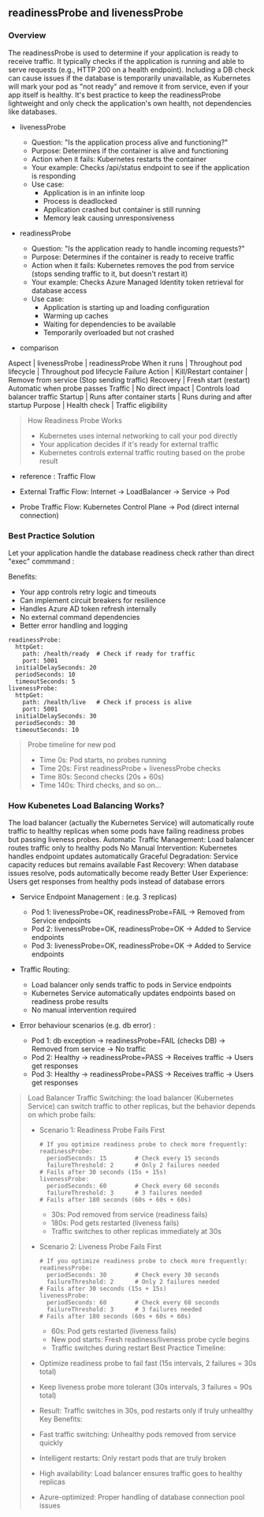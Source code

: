 
## readinessProbe and livenessProbe

### Overview
The readinessProbe is used to determine if your application is ready to receive traffic. It typically checks if the application is running and able to serve requests (e.g., HTTP 200 on a health endpoint).
Including a DB check can cause issues if the database is temporarily unavailable, as Kubernetes will mark your pod as "not ready" and remove it from service, even if your app itself is healthy.
It's best practice to keep the readinessProbe lightweight and only check the application's own health, not dependencies like databases.

- livenessProbe
  - Question: "Is the application process alive and functioning?"
  - Purpose: Determines if the container is alive and functioning
  - Action when it fails: Kubernetes restarts the container
  - Your example: Checks /api/status endpoint to see if the application is responding
  - Use case:
    - Application is in an infinite loop
    - Process is deadlocked
    - Application crashed but container is still running
    - Memory leak causing unresponsiveness

- readinessProbe
  - Question: "Is the application ready to handle incoming requests?"
  - Purpose: Determines if the container is ready to receive traffic
  - Action when it fails: Kubernetes removes the pod from service (stops sending traffic to it, but doesn't restart it)
  - Your example: Checks Azure Managed Identity token retrieval for database access
  - Use case:
    - Application is starting up and loading configuration
    - Warming up caches
    - Waiting for dependencies to be available
    - Temporarily overloaded but not crashed

* comparison

Aspect	| livenessProbe	| readinessProbe
When it runs	| Throughout pod lifecycle	| Throughout pod lifecycle
Failure Action	| Kill/Restart container	| Remove from service (Stop sending traffic)
Recovery | Fresh start (restart)	Automatic when probe passes
Traffic	| No direct impact	| Controls load balancer traffic
Startup	| Runs after container starts	| Runs during and after startup
Purpose	| Health check	| Traffic eligibility

> How Readiness Probe Works
> - Kubernetes uses internal networking to call your pod directly
> - Your application decides if it's ready for external traffic
> - Kubernetes controls external traffic routing based on the probe result

* reference : Traffic Flow
- External Traffic Flow:
Internet → LoadBalancer → Service → Pod

- Probe Traffic Flow:
Kubernetes Control Plane → Pod (direct internal connection)


### Best Practice Solution
Let your application handle the database readiness check rather than direct "exec" commmand :

Benefits:
- Your app controls retry logic and timeouts
- Can implement circuit breakers for resilience
- Handles Azure AD token refresh internally
- No external command dependencies
- Better error handling and logging

```
readinessProbe:
  httpGet:
    path: /health/ready  # Check if ready for traffic
    port: 5001
  initialDelaySeconds: 20
  periodSeconds: 10
  timeoutSeconds: 5
livenessProbe:
  httpGet:
    path: /health/live   # Check if process is alive
    port: 5001
  initialDelaySeconds: 30
  periodSeconds: 30
  timeoutSeconds: 10
```
> Probe timeline for new pod
> - Time 0s:     Pod starts, no probes running
> - Time 20s:    First readinessProbe + livenessProbe checks
> - Time 80s:    Second checks (20s + 60s)
> - Time 140s:   Third checks, and so on...

### How Kubenetes Load Balancing Works? 
The load balancer (actually the Kubernetes Service) will automatically route traffic to healthy replicas when some pods have failing readiness probes but passing liveness probes.
Automatic Traffic Management: Load balancer routes traffic only to healthy pods
No Manual Intervention: Kubernetes handles endpoint updates automatically
Graceful Degradation: Service capacity reduces but remains available
Fast Recovery: When database issues resolve, pods automatically become ready
Better User Experience: Users get responses from healthy pods instead of database errors

- Service Endpoint Management : (e.g. 3 replicas)
  - Pod 1: livenessProbe=OK, readinessProbe=FAIL → Removed from Service endpoints
  - Pod 2: livenessProbe=OK, readinessProbe=OK   → Added to Service endpoints  
  - Pod 3: livenessProbe=OK, readinessProbe=OK   → Added to Service endpoints

- Traffic Routing:
  - Load balancer only sends traffic to pods in Service endpoints
  - Kubernetes Service automatically updates endpoints based on readiness probe results
  - No manual intervention required

- Error behaviour scenarios (e.g. db error) :
  - Pod 1: db exception → readinessProbe=FAIL (checks DB) → Removed from service → No traffic
  - Pod 2: Healthy → readinessProbe=PASS → Receives traffic → Users get responses
  - Pod 3: Healthy → readinessProbe=PASS → Receives traffic → Users get responses

> Load Balancer Traffic Switching: the load balancer (Kubernetes Service) can switch traffic to other replicas, but the behavior depends on which probe fails:
> - Scenario 1: Readiness Probe Fails First
>   ```
>   # If you optimize readiness probe to check more frequently:
>   readinessProbe:
>     periodSeconds: 15        # Check every 15 seconds
>     failureThreshold: 2      # Only 2 failures needed
>   # Fails after 30 seconds (15s + 15s)
>   livenessProbe:
>     periodSeconds: 60        # Check every 60 seconds
>     failureThreshold: 3      # 3 failures needed
>   # Fails after 180 seconds (60s + 60s + 60s)
>   ```
>   - 30s: Pod removed from service (readiness fails)
>   - 180s: Pod gets restarted (liveness fails)
>   - Traffic switches to other replicas immediately at 30s
>
> - Scenario 2: Liveness Probe Fails First
>   ```
>   # If you optimize readiness probe to check more frequently:
>   readinessProbe:
>     periodSeconds: 30        # Check every 30 seconds
>     failureThreshold: 2      # Only 2 failures needed
>   # Fails after 30 seconds (15s + 15s)
>   livenessProbe:
>     periodSeconds: 60        # Check every 60 seconds
>     failureThreshold: 3      # 3 failures needed
>   # Fails after 180 seconds (60s + 60s + 60s)
>   ```
>   - 60s: Pod gets restarted (liveness fails)
>   - New pod starts: Fresh readiness/liveness probe cycle begins
>   - Traffic switches during restart
> Best Practice Timeline:
> - Optimize readiness probe to fail fast (15s intervals, 2 failures = 30s total)
> - Keep liveness probe more tolerant (30s intervals, 3 failures = 90s total)
> - Result: Traffic switches in 30s, pod restarts only if truly unhealthy
> Key Benefits:
> - Fast traffic switching: Unhealthy pods removed from service quickly
> - Intelligent restarts: Only restart pods that are truly broken
> - High availability: Load balancer ensures traffic goes to healthy replicas
> - Azure-optimized: Proper handling of database connection pool issues



